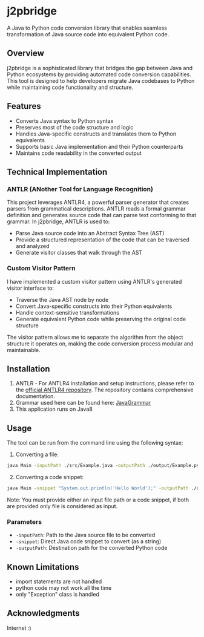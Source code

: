 # j2pbridge

A Java to Python code conversion library that enables seamless transformation of Java source code into equivalent Python code.

## Overview

j2pbridge is a sophisticated library that bridges the gap between Java and Python ecosystems by providing automated code conversion capabilities. This tool is designed to help developers migrate Java codebases to Python while maintaining code functionality and structure.

## Features

- Converts Java syntax to Python syntax
- Preserves most of the code structure and logic
- Handles Java-specific constructs and translates them to Python equivalents
- Supports basic Java implementation and their Python counterparts
- Maintains code readability in the converted output

## Technical Implementation

### ANTLR (ANother Tool for Language Recognition)

This project leverages ANTLR4, a powerful parser generator that creates parsers from grammatical descriptions. ANTLR reads a formal grammar definition and generates source code that can parse text conforming to that grammar. In j2pbridge, ANTLR is used to:

- Parse Java source code into an Abstract Syntax Tree (AST)
- Provide a structured representation of the code that can be traversed and analyzed
- Generate visitor classes that walk through the AST

### Custom Visitor Pattern

I have implemented a custom visitor pattern using ANTLR's generated visitor interface to:

- Traverse the Java AST node by node
- Convert Java-specific constructs into their Python equivalents
- Handle context-sensitive transformations
- Generate equivalent Python code while preserving the original code structure

The visitor pattern allows me to separate the algorithm from the object structure it operates on, making the code conversion process modular and maintainable.

## Installation

1. ANTLR - For ANTLR4 installation and setup instructions, please refer to the [official ANTLR4 repository](https://github.com/antlr/antlr4). The repository contains comprehensive documentation.
2. Grammar used here can be found here: [JavaGrammar](https://github.com/antlr/grammars-v4/tree/master/java/java8)
3. This application runs on Java8

## Usage

The tool can be run from the command line using the following syntax:
1. Converting a file:
```bash
java Main -inputPath ./src/Example.java -outputPath ./output/Example.py
```
2. Converting a code snippet:
```bash
java Main -snippet "System.out.println('Hello World');" -outputPath ./output/snippet.py
```

Note: You must provide either an input file path or a code snippet, if both are provided only file is considered as input.

### Parameters

- `-inputPath`: Path to the Java source file to be converted
- `-snippet`: Direct Java code snippet to convert (as a string)
- `-outputPath`: Destination path for the converted Python code

## Known Limitations
- import statements are not handled
- python code may not work all the time
- only "Exception" class is handled

## Acknowledgments
Internet :)